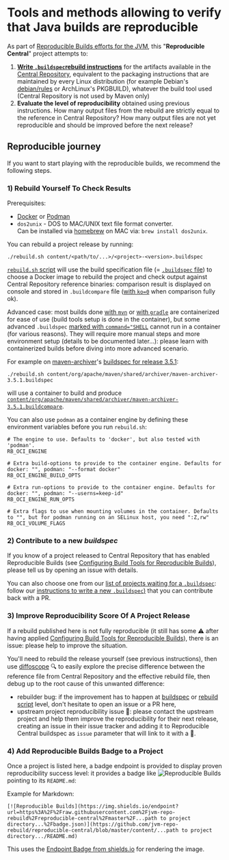 Tools and methods allowing to verify that Java builds are reproducible
====================================================

As part of [Reproducible Builds efforts for the JVM](https://reproducible-builds.org/docs/jvm/), this "**Reproducible Central**" project attempts to:
1. **[Write `.buildspec`rebuild instructions](BUILDSPEC.md)** for the artifacts available in the [Central Repository](https://search.maven.org/),
equivalent to the packaging instructions that are maintained by every Linux distribution
(for example Debian's [debian/rules](https://www.debian.org/doc/debian-policy/ch-source#s-debianrules) or ArchLinux's PKGBUILD), whatever the build tool used (Central Repository is not used by Maven only)
2.  **Evaluate the level of reproducibility** obtained using previous instructions. How many output files from the rebuild are strictly equal to the reference in Central Repository? How many output files are not yet reproducible and should be improved before the next release?

## Reproducible journey

If you want to start playing with the reproducible builds, we recommend the following steps.

### 1) Rebuild Yourself To Check Results

Prerequisites:
* [Docker](https://www.docker.com) or [Podman](https://podman.io)
* `dos2unix` - DOS to MAC/UNIX text file format converter. \
   Can be installed via [homebrew](https://brew.sh) on MAC via: `brew install dos2unix`.

You can rebuild a project release by running:
```
./rebuild.sh content/<path/to/...>/<project>-<version>.buildspec
```
[`rebuild.sh` script](./rebuild.sh) will use the build specification file (= [`.buildspec` file](BUILDSPEC.md)) to choose a Docker image to rebuild the project and check output against Central Repository reference binaries: comparison result is displayed on console and stored in `.buildcompare` file ([with `ko=0`](https://github.com/search?q=repo%3Ajvm-repo-rebuild%2Freproducible-central+ko%3D0+NOT+_ko&type=code) when comparison fully ok).

Advanced case: most builds done [with `mvn`](https://github.com/search?q=repo%3Ajvm-repo-rebuild%2Freproducible-central+path%3A.buildspec+command%3D%22mvn&type=code) or [with `gradle`](https://github.com/search?q=repo%3Ajvm-repo-rebuild%2Freproducible-central+path%3A.buildspec+command%3D%22.%2Fgradlew&type=code) are containerized for ease of use (build tools setup is done in the container), but some advanced `.buildspec` [marked with `command="SHELL`](https://github.com/search?q=repo%3Ajvm-repo-rebuild%2Freproducible-central%20command%3D%22SHELL&type=code) cannot run in a container (for various reasons). They will require more manual steps and more environment setup (details to be documented later...): please learn with containerized builds before diving into more advanced scenario.


For example on [maven-archiver](https://github.com/jvm-repo-rebuild/reproducible-central/blob/master/content/org/apache/maven/shared/archiver/README.md)'s [buildspec for release 3.5.1](https://github.com/jvm-repo-rebuild/reproducible-central/blob/master/content/org/apache/maven/shared/archiver/maven-archiver-3.5.1.buildspec):
```
./rebuild.sh content/org/apache/maven/shared/archiver/maven-archiver-3.5.1.buildspec
```
will use a container to build and produce [`content/org/apache/maven/shared/archiver/maven-archiver-3.5.1.buildcompare`](https://github.com/jvm-repo-rebuild/reproducible-central/blob/master/content/org/apache/maven/shared/archiver/maven-archiver-3.5.1.buildcompare).

You can also use `podman` as a container engine by defining these environment variables before you run `rebuild.sh`:

    # The engine to use. Defaults to 'docker', but also tested with 'podman'.
    RB_OCI_ENGINE
    
    # Extra build-options to provide to the container engine. Defaults for docker: "", podman: "--format docker"
    RB_OCI_ENGINE_BUILD_OPTS
    
    # Extra run-options to provide to the container engine. Defaults for docker: "", podman: "--userns=keep-id"
    RB_OCI_ENGINE_RUN_OPTS
    
    # Extra flags to use when mounting volumes in the container. Defaults to "", but for podman running on an SELinux host, you need ":Z,rw"
    RB_OCI_VOLUME_FLAGS


### 2) Contribute to a new _buildspec_

If you know of a project released to Central Repository that has enabled Reproducible Builds (see [Configuring Build Tools for Reproducible Builds](https://reproducible-builds.org/docs/jvm/#configuring-build-tools-for-reproducible-builds)), please tell us by opening an issue with details.

You can also choose one from our [list of projects waiting for a `.buildspec`](https://github.com/jvm-repo-rebuild/reproducible-central/labels/buildspec): follow our [instructions to write a new `.buildspec`)](BUILDSPEC.md#writing-a-new-buildspec) that you can contribute back with a PR.


### 3) Improve Reproducibility Score Of A Project Release

If a rebuild published here is not fully reproducible (it still has some :warning: after having applied [Configuring Build Tools for Reproducible Builds](https://reproducible-builds.org/docs/jvm/#configuring-build-tools-for-reproducible-builds)), there is an issue: please help to improve the situation.

You'll need to rebuild the release yourself (see previous instructions), then use [diffoscope](https://diffoscope.org/) :mag: to easily explore the precise difference
between the reference file from Central Repository and the effective rebuild file, then debug up to the root cause of this unwanted difference:
- rebuilder bug: if the improvement has to happen at [buildspec](BUILDSPEC.md) or [rebuild script](rebuild.sh) level, don't hesitate to open an issue or a PR here,
- upstream project reproducibility issue :memo:: please contact the upstream project and help them improve the reproducibility for their next release, creating an issue in their issue tracker and adding it to Reproducible Central buildspec as `issue` parameter that will link to it with a :memo:.



### 4) Add Reproducible Builds Badge to a Project

Once a project is listed here, a badge endpoint is provided to display proven reproducibility success level: it provides a badge like ![Reproducible Builds](https://img.shields.io/badge/Reproducible_Builds-5/5-success?labelColor=1e5b96) pointing to its `README.md`:

Example for Markdown:
```
[![Reproducible Builds](https://img.shields.io/endpoint?url=https%3A%2F%2Fraw.githubusercontent.com%2Fjvm-repo-rebuild%2Freproducible-central%2Fmaster%2F...path to project directory...%2Fbadge.json)](https://github.com/jvm-repo-rebuild/reproducible-central/blob/master/content/...path to project directory.../README.md)
```

This uses the [Endpoint Badge from shields.io](https://shields.io/badges/endpoint-badge) for rendering the image.
